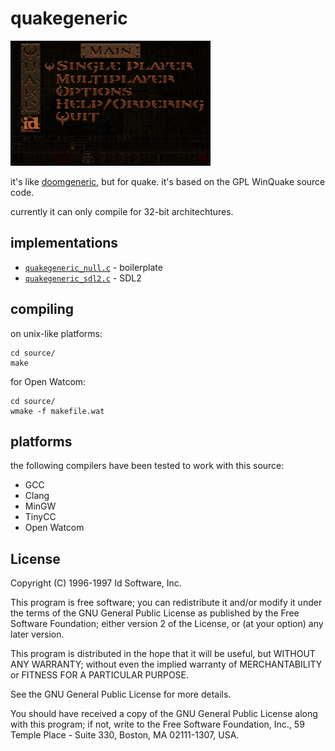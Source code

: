 # quakegeneric

![a low-resolution screenshot of quake](./.github/quakegeneric.png)

it's like [doomgeneric](https://github.com/ozkl/doomgeneric), but for quake. it's based on the GPL WinQuake source code.

currently it can only compile for 32-bit architechtures.

## implementations

- [`quakegeneric_null.c`](./source/quakegeneric_null.c) - boilerplate
- [`quakegeneric_sdl2.c`](./source/quakegeneric_sdl2.c) - SDL2

## compiling

on unix-like platforms:

```
cd source/
make
```

for Open Watcom:

```
cd source/
wmake -f makefile.wat
```


## platforms

the following compilers have been tested to work with this source:

- GCC
- Clang
- MinGW
- TinyCC
- Open Watcom

## License

Copyright (C) 1996-1997 Id Software, Inc.

This program is free software; you can redistribute it and/or
modify it under the terms of the GNU General Public License
as published by the Free Software Foundation; either version 2
of the License, or (at your option) any later version.

This program is distributed in the hope that it will be useful,
but WITHOUT ANY WARRANTY; without even the implied warranty of
MERCHANTABILITY or FITNESS FOR A PARTICULAR PURPOSE.  

See the GNU General Public License for more details.

You should have received a copy of the GNU General Public License
along with this program; if not, write to the Free Software
Foundation, Inc., 59 Temple Place - Suite 330, Boston, MA  02111-1307, USA.
